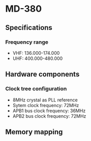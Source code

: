 # MD-380
 
## Specifications
### Frequency range
* VHF: 136.000-174.000
* UHF: 400.000-480.000

## Hardware components
### Clock tree configuration
* 8MHz crystal as PLL reference
* Sytem clock frequency: 72MHz
* APB1 bus clock frequency: 36MHz
* APB2 bus clock frequency: 72MHz


## Memory mapping
